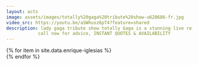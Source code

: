 ```yaml
---
layout: acts
image: assets/images/totally%20gaga%20tribute%20show-u628686-fr.jpg
video_src: https://youtu.be/aSWhusz6pT4?feature=shared
description: lady gaga tribute show totally Gaga is a stunning live re-enactment of all Lady  Gaga’s finest moments. The show is not just a tribute, she impersonate’s, rather than imitates her character,her look,her moves and the voice are all Totally Gaga.All of Lady Gaga’s greatest live performances are 100% live vocals throughout the Totally Gaga show, including stunning acoustic renditions of Poker Face, Speechless and Edge of Glory. this is a fast moving, dynamic show recreating hit after  hiT.  book early to avoid disappointment. <hr>
            call now for advice, INSTANT QUOTES & AVAILABILITY
---
```


<div class="row mt-4 mb-4">
  {% for item in site.data.enrique-iglesias %}
    <div class="col-md-4 mb-5">
      <div class="card border-0 shadow h-100">
        <a href="/acts/{{ item.title | slugify }}">
          <img class="card-img-top" src="{{ item.image_src }}" alt="" />
        </a>
      </div>
    </div>
  {% endfor %}
</div>